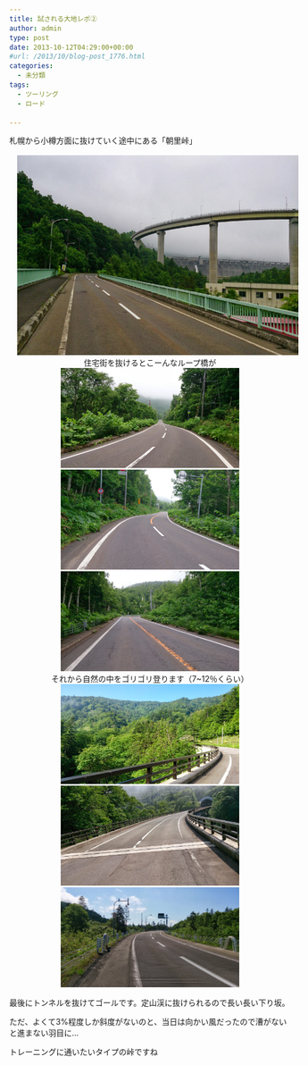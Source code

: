 ```yaml
---
title: 試される大地レポ②
author: admin
type: post
date: 2013-10-12T04:29:00+00:00
#url: /2013/10/blog-post_1776.html
categories:
  - 未分類
tags:
  - ツーリング
  - ロード

---
```

<div class="separator" style="clear: both; text-align: left;">
</div>

<div class="separator" style="clear: both; text-align: left;">
  札幌から小樽方面に抜けていく途中にある「朝里峠」
</div>

<div class="separator" style="clear: both; text-align: center;">
</div>

<div class="separator" style="clear: both; text-align: center;">
  <br /><a href="DSC_0048.jpg".jpg imageanchor="1" style="margin-left: 1em; margin-right: 1em;"><img border="0" src="./DSC_0048.jpg" height="358" width="640" /></a>
</div>

<div class="separator" style="clear: both; text-align: center;">
</div>

<div class="separator" style="clear: both; text-align: center;">
  住宅街を抜けるとこーんなループ橋が
</div>

<div class="separator" style="clear: both; text-align: center;">
</div>

<div class="separator" style="clear: both; text-align: center;">
</div>

<div class="separator" style="clear: both; text-align: center;">
</div>

<div class="separator" style="clear: both; text-align: center;">
  <a href="DSC_0054.jpg".jpg imageanchor="1" style="margin-left: 1em; margin-right: 1em;"><img border="0" src="./DSC_0054.jpg" height="179" width="320" /></a>
</div>



<div class="separator" style="clear: both; text-align: center;">
  <a href="DSC_0055.jpg".jpg imageanchor="1" style="margin-left: 1em; margin-right: 1em;"><img border="0" src="./DSC_0055.jpg" height="179" width="320" /></a>
</div>



<div class="separator" style="clear: both; text-align: center;">
  <a href="DSC_0056.jpg".jpg imageanchor="1" style="margin-left: 1em; margin-right: 1em;"><img border="0" src="./DSC_0056.jpg" height="179" width="320" /></a>
</div>

<div class="separator" style="clear: both; text-align: center;">
</div>

<div class="separator" style="clear: both; text-align: center;">
</div>

<div class="separator" style="clear: both; text-align: center;">
  それから自然の中をゴリゴリ登ります（7~12％くらい）
</div>

<div class="separator" style="clear: both; text-align: center;">
</div>

<div class="separator" style="clear: both; text-align: center;">
</div>



<div class="separator" style="clear: both; text-align: center;">
  <a href="DSC_0057.jpg".jpg imageanchor="1" style="margin-left: 1em; margin-right: 1em;"><img border="0" src="./DSC_0057.jpg" height="179" width="320" /></a>
</div>



<div class="separator" style="clear: both; text-align: center;">
  <a href="DSC_0058.jpg".jpg imageanchor="1" style="margin-left: 1em; margin-right: 1em;"><img border="0" src="./DSC_0058.jpg" height="179" width="320" /></a>
</div>



<div class="separator" style="clear: both; text-align: center;">
  <a href="DSC_0059.jpg".jpg imageanchor="1" style="margin-left: 1em; margin-right: 1em;"><img border="0" src="./DSC_0059.jpg" height="179" width="320" /></a>
</div>

最後にトンネルを抜けてゴールです。定山渓に抜けられるので長い長い下り坂。

ただ、よくて3%程度しか斜度がないのと、当日は向かい風だったので漕がないと進まない羽目に…

トレーニングに通いたいタイプの峠ですね

